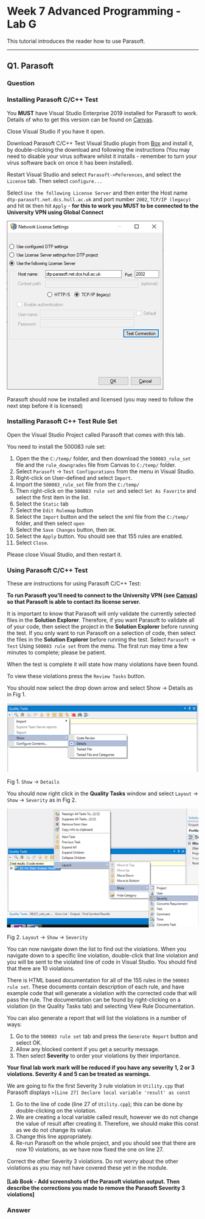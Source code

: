 # Week 7 Advanced Programming - Lab G

This tutorial introduces the reader how to use Parasoft.

---

## Q1. Parasoft

### Question

### Installing Parasoft C/C++ Test

You **MUST** have Visual Studio Enterprise 2019 installed for Parasoft to work. Details of who to get this version can be found on [Canvas](https://canvas.hull.ac.uk/courses/17835/pages/setting-up-your-pc).

Close Visual Studio if you have it open.

Download Parasoft C/C++ Test Visual Studio plugin from [Box](https://universityofhull.app.box.com/s/yw9jl9hd086m0waulz5pe42kbolcg06e) and install it, by double-clicking the download and following the instructions (You may need to disable your virus software whilst it installs - remember to turn your virus software back on once it has been installed).

Restart Visual Studio and select `Parasoft->Peferences`, and select the `License` tab.  Then select `configure...`

Select `Use the following License Server` and then enter the Host name `dtp-parasoft.net.dcs.hull.ac.uk` and port number `2002`, `TCP/IP (legacy)` and hit `OK` then hit `Apply` - **for this to work you MUST to be connected to the University VPN using Global Connect**

![alt text](Classroom/README-parasoft.png "Parasoft Licence")

Parasoft should now be installed and licensed (you may need to follow the next step before it is licensed)

### Installing Parasoft C++ Test Rule Set

Open the Visual Studio Project called Parasoft that comes with this lab.

You need to install the 500083 rule set:

1. Open the the `C:/temp/` folder, and then download the `500083_rule_set` file and the `rule_downgrades` file from Canvas to `C:/temp/` folder.
2. Select `Parasoft` -> `Test Configurations` from the menu in Visual Studio.
3. Right-click on User-defined and select `Import`.
4. Import the `500083_rule_set` file from the `C:/temp/`
5. Then right-click on the `500083 rule set` and select `Set As Favorite` and select the first item in the list.
6. Select the `Static` tab
7. Select the `Edit Rulemap` button
8. Select the `Import` button and the select the xml file from the `C:/temp/` folder, and then select `open`
9. Select the `Save Changes` button, then `OK`.
10. Select the `Apply` button.
You should see that 155 rules are enabled.
11. Select `Close`.

Please close Visual Studio, and then restart it.

### Using Parasoft C/C++ Test

These are instructions for using Parasoft C/C++ Test:

**To run Parasoft you'll need to connect to the University VPN (see [Canvas](https://canvas.hull.ac.uk/courses/17835/pages/setting-up-your-pc)) so that Parasoft is able to contact its license server.**

It is important to know that Parasoft will only validate the currently selected files in the **Solution Explorer**. Therefore, if you want Parasoft to validate all of your code, then select the project in the **Solution Explorer** before running the test.  If you only want to run Parasoft on a selection of code, then select the files in the **Solution Explorer** before running the test. 
Select `Parasoft` -> `Test` Using `500083 rule set` from the menu. The first run may time a few minutes to complete; please be patient.

When the test is complete it will state how many violations have been found.

To view these violations press the `Review Tasks` button.

You should now select the drop down arrow and select Show -> Details as in Fig 1.

![alt text](Classroom/README-parasoft2.png "Autos Window")

Fig 1. `Show` -> `Details`

You should now right click in the **Quality Tasks** window and select `Layout` -> `Show` -> `Severity` as in Fig 2.

![alt text](Classroom/README-parasoft3.png "Autos Window")

Fig 2. `Layout` -> `Show` -> `Severity`

You can now navigate down the list to find out the violations. When you navigate down to a specific line violation, double-click that line violation and you will be sent to the violated line of code in Visual Studio.
You should find that there are 10 violations.

There is HTML based documentation for all of the 155 rules in the `500083 rule set`.  These documents contain description of each rule, and have example code that will generate a violation with the corrected code that will pass the rule.  The documentation can be found by right-clicking on a violation (in the Quality Tasks tab) and selecting View Rule Documentation.

You can also generate a report that will list the violations in a number of ways:

1. Go to the `500083 rule set` tab and press the `Generate Report` button and select OK.
2. Allow any blocked content if you get a security message.
3. Then select **Severity** to order your violations by their importance. 

**Your final lab work mark will be reduced if you have any severity 1, 2 or 3 violations.  Severity 4 and 5 can be treated as warnings.**

We are going to fix the first Severity 3 rule violation in `Utility.cpp` that Parasoft displays `>[Line 27] Declare local variable 'result' as const`

1. Go to the line of code (line 27 of `Utility.cpp`); this can be done by double-clicking on the violation.
2. We are creating a local variable called result, however we do not change the value of result after creating it.  Therefore, we should make this const as we do not change its value.
3. Change this line appropriately.
4. Re-run Parasoft on the whole project, and you should see that there are now 10 violations, as we have now fixed the one on line 27.

Correct the other Severity 3 violations.  Do not worry about the other violations as you may not have covered these yet in the module.

#### [Lab Book - Add screenshots of the Parasoft violation output.  Then describe the corrections you made to remove the Parasoft Severity 3 violations]

### Answer

